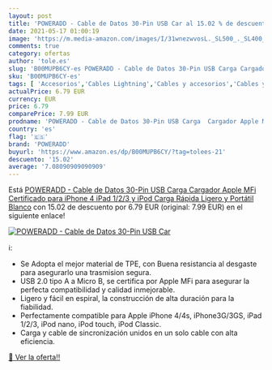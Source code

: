 ```yaml
---
layout: post
title: 'POWERADD - Cable de Datos 30-Pin USB Car al 15.02 % de descuento'
date: 2021-05-17 01:00:19
image: 'https://m.media-amazon.com/images/I/31wnezwvosL._SL500_._SL400_.jpg'
comments: true
category: ofertas
author: 'tole.es'
slug: 'B00MUPB6CY-es POWERADD - Cable de Datos 30-Pin USB Carga Cargador Apple...'
sku: 'B00MUPB6CY-es'
tags: [ 'Accesorios','Cables Lightning','Cables y accesorios','Cables y conectores','Informática','apple','iphone','poweradd', ]
actualPrice: 6.79 EUR
currency: EUR
price: 6.79
comparePrice: 7.99 EUR
prodname: 'POWERADD - Cable de Datos 30-Pin USB Carga  Cargador Apple MFi Certificado para iPhone 4  iPad 1/2/3 y iPod Carga Rápida  Ligero y Portátil  Blanco'
country: 'es'
flag: '🇪🇸'
brand: 'POWERADD'
buyurl: 'https://www.amazon.es/dp/B00MUPB6CY/?tag=tolees-21'
descuento: '15.02'
average: '7.08090909090909'
---
```


Está [POWERADD - Cable de Datos 30-Pin USB Carga  Cargador Apple MFi Certificado para iPhone 4  iPad 1/2/3 y iPod Carga Rápida  Ligero y Portátil  Blanco](https://www.amazon.es/dp/B00MUPB6CY/?tag=tolees-21) con 15.02 de descuento por 6.79 EUR (original: 7.99 EUR) en el siguiente enlace!

[![POWERADD - Cable de Datos 30-Pin USB Car](https://m.media-amazon.com/images/I/31wnezwvosL._SL500_._SL400_.jpg)](https://www.amazon.es/dp/B00MUPB6CY/?tag=tolees-21)

ℹ️:

- Se Adopta el mejor material de TPE, con Buena resistancia al desgaste para asegurarlo una trasmision segura.
- USB 2.0 tipo A a Micro B, se certifica por Apple MFi para asegurar la perfecta compatibilidad y calidad inmejorable.
- Ligero y fácil en espiral, la construcción de alta duración para la fiabilidad.
- Perfectamente compatible para Apple iPhone 4/4s, iPhone3G/3GS, iPad 1/2/3, iPod nano, iPod touch, iPod Classic.
- Carga y cable de sincronización unidos en un solo cable con alta eficiencia.

[🛒 Ver la oferta!!](https://www.amazon.es/dp/B00MUPB6CY/?tag=tolees-21)
